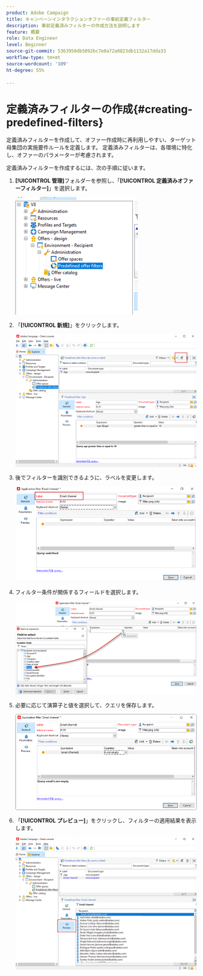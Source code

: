 ```yaml
---
product: Adobe Campaign
title: キャンペーンインタラクションオファーの事前定義フィルター
description: 事前定義済みフィルターの作成方法を説明します
feature: 概要
role: Data Engineer
level: Beginner
source-git-commit: 5363950db5092bc7e0a72a0823db1132a17dda33
workflow-type: tm+mt
source-wordcount: '109'
ht-degree: 55%

---
```


# 定義済みフィルターの作成{#creating-predefined-filters}

定義済みフィルターを作成して、オファー作成時に再利用しやすい、ターゲット母集団の実施要件ルールを定義します。 定義済みフィルターは、各環境に特化し、オファーのパラメーターが考慮されます。

定義済みフィルターを作成するには、次の手順に従います。

1. **[!UICONTROL 管理]**&#x200B;フォルダーを参照し、「**[!UICONTROL 定義済みオファーフィルター]**」を選択します。

   ![](assets/offer_filter_create_005.png)

1. 「**[!UICONTROL 新規]**」をクリックします。

   ![](assets/offer_filter_create_001.png)

1. 後でフィルターを識別できるように、ラベルを変更します。

   ![](assets/offer_filter_create_002.png)

1. フィルター条件が関係するフィールドを選択します。

   ![](assets/offer_filter_create_003.png)

1. 必要に応じて演算子と値を選択して、クエリを保存します。

   ![](assets/offer_filter_create_004.png)

1. 「**[!UICONTROL プレビュー]**」をクリックし、フィルターの適用結果を表示します。

   ![](assets/offer_filter_create_006.png)

